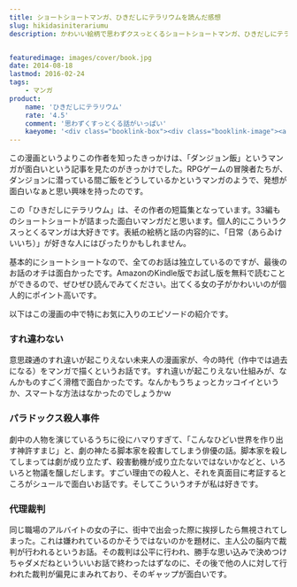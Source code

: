 ```yaml
---
title: ショートショートマンガ、ひきだしにテラリウムを読んだ感想
slug: hikidasiniterariumu
description: かわいい絵柄で思わずクスっとくるショートショートマンガ、ひきだしにテラリウムが面白かったです。なんか面白い漫画ないかなぁと探している人にオススメしたい一冊です。


featuredimage: images/cover/book.jpg
date: 2014-08-18
lastmod: 2016-02-24
tags: 
    - マンガ
product:
    name: 'ひきだしにテラリウム'
    rate: '4.5'
    comment: '思わずくすっとくる話がいっぱい'
    kaeyome: '<div class="booklink-box"><div class="booklink-image"><a href="http://www.amazon.co.jp/exec/obidos/asin/4781609481/illusionspace-22/" rel="nofollow" target="_blank"><img src="https://ecx.images-amazon.com/images/I/61obyYmX59L._SL160_.jpg" style="border: none;" /></a></div><div class="booklink-info"><div class="booklink-name"><a href="http://www.amazon.co.jp/exec/obidos/asin/4781609481/illusionspace-22/" rel="nofollow" target="_blank">ひきだしにテラリウム</a><div class="booklink-powered-date">posted with <a href="http://yomereba.com" rel="nofollow" target="_blank">ヨメレバ</a></div></div><div class="booklink-detail">九井諒子 イースト・プレス 2013-03-16    </div><div class="booklink-link2"><div class="shoplinkamazon"><a href="http://www.amazon.co.jp/exec/obidos/asin/4781609481/illusionspace-22/" rel="nofollow" target="_blank" title="アマゾン" >Amazonで購入</a></div><div class="shoplinkrakuten"><a href="http://hb.afl.rakuten.co.jp/hgc/11acbc01.369b1bf6.11acbc02.cabf9fe9/?pc=http%3A%2F%2Fbooks.rakuten.co.jp%2Frb%2F12200130%2F%3Fscid%3Daf_ich_link_urltxt%26m%3Dhttp%3A%2F%2Fm.rakuten.co.jp%2Fev%2Fbook%2F" rel="nofollow" target="_blank" title="楽天ブックス" >楽天ブックスで購入</a></div></div></div><div class="booklink-footer"></div></div>'
---
```


この漫画というよりこの作者を知ったきっかけは、「ダンジョン飯」というマンガが面白いという記事を見たのがきっかけでした。RPGゲームの冒険者たちが、ダンジョンに潜っている間ご飯をどうしているかというマンガのようで、発想が面白いなぁと思い興味を持ったのです。

この「ひきだしにテラリウム」は、その作者の短篇集となっています。33編ものショートショートが詰まった面白いマンガだと思います。個人的にこういうクスっとくるマンガは大好きです。表紙の絵柄と話の内容的に、「日常（あらゐけいいち）」が好きな人にはぴったりかもしれません。

基本的にショートショートなので、全てのお話は独立しているのですが、最後のお話のオチは面白かったです。AmazonのKindle版でお試し版を無料で読むことができるので、ぜひぜひ読んでみてください。出てくる女の子がかわいいのが個人的にポイント高いです。

以下はこの漫画の中で特にお気に入りのエピソードの紹介です。


### すれ違わない


意思疎通のすれ違いが起こりえない未来人の漫画家が、今の時代（作中では過去になる）をマンガで描くというお話です。すれ違いが起こりえない仕組みが、なんかものすごく滑稽で面白かったです。なんかもうちょっとカッコイイというか、スマートな方法はなかったのでしょうかｗ


### パラドックス殺人事件


劇中の人物を演じているうちに役にハマりすぎて、「こんなひどい世界を作り出す神許すまじ」と、劇の神たる脚本家を殺害してしまう俳優の話。脚本家を殺してしまっては劇が成り立たず、殺害動機が成り立たないではないかなどと、いろいろと物議を醸しだします。すごい理由での殺人と、それを真面目に考証するところがシュールで面白いお話です。そしてこういうオチが私は好きです。


### 代理裁判


同じ職場のアルバイトの女の子に、街中で出会った際に挨拶したら無視されてしまった。これは嫌われているのかそうではないのかを題材に、主人公の脳内で裁判が行われるというお話。その裁判は公平に行われ、勝手な思い込みで決めつけちゃダメだねといういいお話で終わったはずなのに、その後で他の人に対して行われた裁判が偏見にまみれており、そのギャップが面白いです。


  